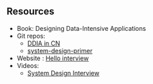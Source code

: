## Resources

* Book: Designing Data-Intensive Applications
* Git repos:
  * [DDIA in CN](https://github.com/Vonng/ddia)
  * [system-design-primer](https://github.com/donnemartin/system-design-primer)
* Website : [Hello interview](https://www.hellointerview.com/learn/system-design/in-a-hurry/introduction)
* Videos:
  * [System Design Interview](https://www.youtube.com/@SystemDesignInterview)